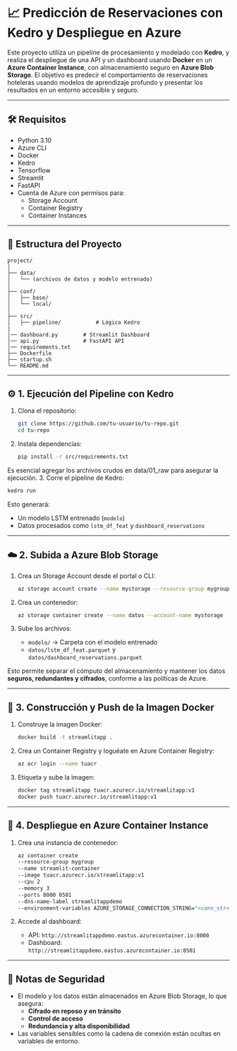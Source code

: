 # 📈 Predicción de Reservaciones con Kedro y Despliegue en Azure

Este proyecto utiliza un pipeline de procesamiento y modelado con **Kedro**, y realiza el despliegue de una API y un dashboard usando **Docker** en un **Azure Container Instance**, con almacenamiento seguro en **Azure Blob Storage**. El objetivo es predecir el comportamiento de reservaciones hoteleras usando modelos de aprendizaje profundo y presentar los resultados en un entorno accesible y seguro.

---

## 🛠️ Requisitos

- Python 3.10
- Azure CLI
- Docker
- Kedro
- Tensorflow
- Streamlit
- FastAPI
- Cuenta de Azure con permisos para:
  - Storage Account
  - Container Registry
  - Container Instances

---

## 📁 Estructura del Proyecto

```
project/
│
├── data/
│   └── (archivos de datos y modelo entrenado)
│
├── conf/
│   ├── base/
│   └── local/
│
├── src/
│   ├── pipeline/           # Lógica Kedro
|
│── dashboard.py        # Streamlit Dashboard
│── api.py              # FastAPI API
│── requirements.txt
├── Dockerfile
├── startup.sh
└── README.md
```

---

## ⚙️ 1. Ejecución del Pipeline con Kedro

1. Clona el repositorio:
   ```bash
   git clone https://github.com/tu-usuario/tu-repo.git
   cd tu-repo
   ```

2. Instala dependencias:
   ```bash
   pip install -r src/requirements.txt
   ```
  Es esencial agregar los archivos crudos en data/01_raw para asegurar la ejecución.
3. Corre el pipeline de Kedro:
   ```bash
   kedro run
   ```

Esto generará:
- Un modelo LSTM entrenado (`modelo`)
- Datos procesados como `lstm_df_feat` y `dashboard_reservations`

---

## ☁️ 2. Subida a Azure Blob Storage

1. Crea un Storage Account desde el portal o CLI:
   ```bash
   az storage account create --name mystorage --resource-group mygroup --location eastus --sku Standard_LRS
   ```

2. Crea un contenedor:
   ```bash
   az storage container create --name datos --account-name mystorage
   ```

3. Sube los archivos:
   - `modelo/` → Carpeta con el modelo entrenado
   - `datos/lstm_df_feat.parquet` y `datos/dashboard_reservations.parquet`

Esto permite separar el cómputo del almacenamiento y mantener los datos **seguros, redundantes y cifrados**, conforme a las políticas de Azure.

---

## 🐳 3. Construcción y Push de la Imagen Docker

1. Construye la imagen Docker:
   ```bash
   docker build -t streamlitapp .
   ```

2. Crea un Container Registry y loguéate en Azure Container Registry:
   ```bash
   az acr login --name tuacr
   ```

3. Etiqueta y sube la imagen:
   ```bash
   docker tag streamlitapp tuacr.azurecr.io/streamlitapp:v1
   docker push tuacr.azurecr.io/streamlitapp:v1
   ```

---

## 🚀 4. Despliegue en Azure Container Instance

1. Crea una instancia de contenedor:
   ```bash
   az container create 
   --resource-group mygroup 
   --name streamlit-container
   --image tuacr.azurecr.io/streamlitapp:v1
   --cpu 2
   --memory 3
   --ports 8000 8501
   --dns-name-label streamlitappdemo
   --environment-variables AZURE_STORAGE_CONNECTION_STRING="<conn_str>"
   ```

2. Accede al dashboard:
   - API: `http://streamlitappdemo.eastus.azurecontainer.io:8000`
   - Dashboard: `http://streamlitappdemo.eastus.azurecontainer.io:8501`

---

## 📌 Notas de Seguridad

- El modelo y los datos están almacenados en Azure Blob Storage, lo que asegura:
  - **Cifrado en reposo y en tránsito**
  - **Control de acceso**
  - **Redundancia y alta disponibilidad**
- Las variables sensibles como la cadena de conexión están ocultas en variables de entorno.

